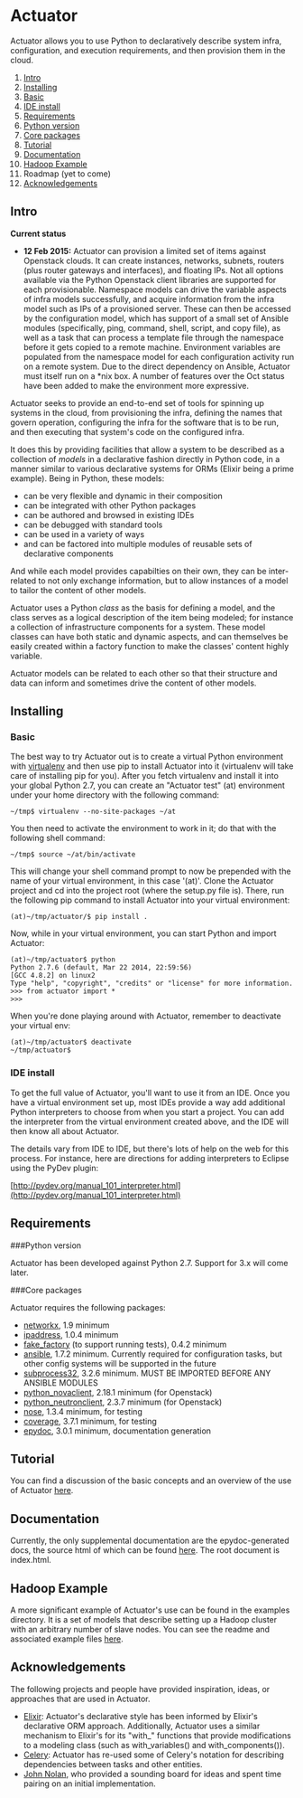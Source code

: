 Actuator
========

Actuator allows you to use Python to declaratively describe system infra, configuration, and execution requirements, and then provision them in the cloud.

1. [Intro](#intro)
2. [Installing](#installing)
  1. [Basic](#basic)
  2. [IDE install](#ide)
3. [Requirements](#requirements)
  1. [Python version](#python)
  2. [Core packages](#core)
4. [Tutorial](#tutorial)
5. [Documentation](#docs)
6. [Hadoop Example](#hadoop)
7. Roadmap (yet to come)
8. [Acknowledgements](#hattips)

## <a name="intro">Intro</a>
**Current status**
- **12 Feb 2015:** Actuator can provision a limited set of items against Openstack clouds. It can create instances, networks, subnets, routers (plus router gateways and interfaces), and floating IPs. Not all options available via the Python Openstack client libraries are supported for each provisionable. Namespace models can drive the variable aspects of infra models successfully, and acquire information from the infra model such as IPs of a provisioned server. These can then be accessed by the configuration model, which has support of a small set of Ansible modules (specifically, ping, command, shell, script, and copy file), as well as a task that can process a template file through the namespace before it gets copied to a remote machine. Environment variables are populated from the namespace model for each configuration activity run on a remote system. Due to the direct dependency on Ansible, Actuator must itself run on a *nix box. A number of features over the Oct status have been added to make the environment more expressive.

Actuator seeks to provide an end-to-end set of tools for spinning up systems in the cloud, from provisioning the infra, defining the names that govern operation, configuring the infra for the software that is to be run, and then executing that system's code on the configured infra.

It does this by providing facilities that allow a system to be described as a collection of *models* in a declarative fashion directly in Python code, in a manner similar to various declarative systems for ORMs (Elixir being a prime example). Being in Python, these models:

- can be very flexible and dynamic in their composition
- can be integrated with other Python packages
- can be authored and browsed in existing IDEs
- can be debugged with standard tools
- can be used in a variety of ways
- and can be factored into multiple modules of reusable sets of declarative components

And while each model provides capabilties on their own, they can be inter-related to not only exchange information, but to allow instances of a model to tailor the content of other models.

Actuator uses a Python *class* as the basis for defining a model, and the class serves as a logical description of the item being modeled; for instance a collection of infrastructure components for a system. These model classes can have both static and dynamic aspects, and can themselves be easily created within a factory function to make the classes' content highly variable.

Actuator models can be related to each other so that their structure and data can inform and sometimes drive the content of other models.

## <a name="installing">Installing</a>
### <a name="basic">Basic</a>
The best way to try Actuator out is to create a virtual Python environment with [virtualenv](https://pypi.python.org/pypi/virtualenv) and then use pip to install Actuator into it (virtualenv will take care of installing pip for you). After you fetch virtualenv and install it into your global Python 2.7, you can create an "Actuator test" (at) environment under your home directory with the following command:

```
~/tmp$ virtualenv --no-site-packages ~/at
```

You then need to activate the environment to work in it; do that with the following shell command:

```
~/tmp$ source ~/at/bin/activate
```

This will change your shell command prompt to now be prepended with the name of your virtual environment, in this case '(at)'. Clone the Actuator project and cd into the project root (where the setup.py file is). There, run the following pip command to install Actuator into your virtual environment:

```
(at)~/tmp/actuator/$ pip install .
```

Now, while in your virtual environment, you can start Python and import Actuator:

```
(at)~/tmp/actuator$ python
Python 2.7.6 (default, Mar 22 2014, 22:59:56) 
[GCC 4.8.2] on linux2
Type "help", "copyright", "credits" or "license" for more information.
>>> from actuator import *
>>> 
```

When you're done playing around with Actuator, remember to deactivate your virtual env:

```
(at)~/tmp/actuator$ deactivate
~/tmp/actuator$
```

### <a name="ide">IDE install</a>
To get the full value of Actuator, you'll want to use it from an IDE. Once you have a virtual environment set up, most IDEs provide a way add additional Python interpreters to choose from when you start a project. You can add the interpreter from the virtual environment created above, and the IDE will then know all about Actuator.

The details vary from IDE to IDE, but there's lots of help on the web for this process. For instance, here are directions for adding interpreters to Eclipse using the PyDev plugin:

[http://pydev.org/manual_101_interpreter.html](http://pydev.org/manual_101_interpreter.html)

## <a name="requirements">Requirements</a>
###<a name="python">Python version</a>

Actuator has been developed against Python 2.7. Support for 3.x will come later.

###<a name="core">Core packages</a>

Actuator requires the following packages:

  - [networkx](https://pypi.python.org/pypi/networkx), 1.9 minimum
  - [ipaddress](https://pypi.python.org/pypi/ipaddress), 1.0.4 minimum
  - [fake_factory](https://pypi.python.org/pypi/fake-factory) (to support running tests), 0.4.2 minimum
  - [ansible](https://pypi.python.org/pypi/ansible/1.7.2), 1.7.2 minimum. Currently required for configuration tasks, but other config systems will be supported in the future
  - [subprocess32](https://pypi.python.org/pypi/subprocess32), 3.2.6 minimum. MUST BE IMPORTED BEFORE ANY ANSIBLE MODULES
  - [python_novaclient](https://pypi.python.org/pypi/python-novaclient), 2.18.1 minimum (for Openstack)
  - [python_neutronclient](https://pypi.python.org/pypi/python-neutronclient), 2.3.7 minimum (for Openstack)
  - [nose](https://pypi.python.org/pypi/nose), 1.3.4 minimum, for testing
  - [coverage](https://pypi.python.org/pypi/coverage), 3.7.1 minimum, for testing
  - [epydoc](https://pypi.python.org/pypi/epydoc), 3.0.1 minimum, documentation generation

## <a name="tutorial">Tutorial</a>
You can find a discussion of the basic concepts and an overview of the use of Actuator [here](Tutorial.md).

## <a name="docs">Documentation</a>
Currently, the only supplemental documentation are the epydoc-generated docs, the source html of which can be found
[here](doc/html). The root document is index.html.

## <a name="hadoop">Hadoop Example</a>
A more significant example of Actuator's use can be found in the examples directory. It is a set of models that describe setting up a Hadoop cluster with an arbitrary number of slave nodes. You can see the readme and associated example files
[here](src/examples/hadoop).

## <a name="hattips">Acknowledgements</a>
The following projects and people have provided inspiration, ideas, or approaches that are used in Actuator.

- [Elixir](http://elixir.ematia.de/trac/): Actuator's declarative style has been informed by Elixir's declarative ORM approach. Additionally, Actuator uses a similar mechanism to Elixir's for its "with_" functions that provide modifications to a modeling class (such as with_variables() and with_components()).
- [Celery](http://www.celeryproject.org/): Actuator has re-used some of Celery's notation for describing dependencies between tasks and other entities.
- [John Nolan](https://www.linkedin.com/pub/john-s-nolan/1/7/a8a), who provided a sounding board for ideas and spent time pairing on an initial implementation.
